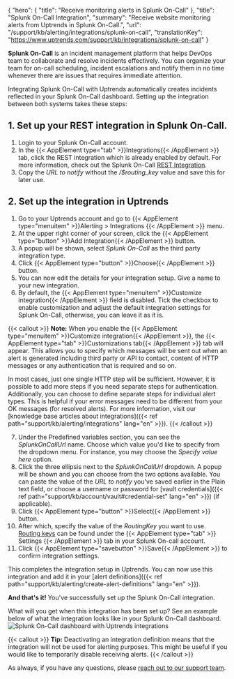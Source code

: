 {
  "hero": {
    "title": "Receive monitoring alerts in Splunk On-Call"
  }, 
  "title": "Splunk On-Call Integration",
  "summary": "Receive website monitoring alerts from Uptrends in Splunk On-Call.",
  "url": "/support/kb/alerting/integrations/splunk-on-call",
  "translationKey": "https://www.uptrends.com/support/kb/integrations/splunk-on-call" 
}

**Splunk On-Call** is an incident management platform that helps DevOps team to collaborate and resolve incidents effectively. You can organize your team for on-call scheduling, incident escalations and notify them in no time whenever there are issues that requires immediate attention. 

Integrating Splunk On-Call with Uptrends automatically creates incidents reflected in your Splunk On-Call dashboard. Setting up the integration between both systems takes these steps:

## 1. Set up your REST integration in Splunk On-Call.
1. Login to your Splunk On-Call account.
2. In the {{< AppElement type="tab" >}}Integrations{{< /AppElement >}} tab, click the REST integration which is already enabled by default. For more information, check out the Splunk On-Call [REST Integration](https://help.victorops.com/knowledge-base/rest-endpoint-integration-guide/). 
3. Copy the *URL to notify* without the */$routing_key* value and save this for later use.

## 2. Set up the integration in Uptrends
1. Go to your Uptrends account and go to {{< AppElement type="menuitem" >}}Alerting > Integrations {{< /AppElement >}} menu.
2. At the upper right corner of your screen, click the {{< AppElement type="button" >}}Add Integration{{< /AppElement >}} button.
3. A popup will be shown, select *Splunk On-Call*  as the third party integration type.
4. Click {{< AppElement type="button" >}}Choose{{< /AppElement >}} button.
5. You can now edit the details for your integration setup. Give a name to your new integration.
6. By default, the {{< AppElement type="menuitem" >}}Customize integration{{< /AppElement >}} field is disabled. Tick the checkbox to enable customization and adjust the default integration settings for Splunk On-Call, otherwise, you can leave it as it is. 

{{< callout >}}
**Note:** When you enable the {{< AppElement type="menuitem" >}}Customize integration{{< /AppElement >}}, the {{< AppElement type="tab" >}}Customizations tab{{< /AppElement >}} tab will appear. This allows you to specify which messages will be sent out when an alert is generated including third party or API to contact, content of HTTP messages or any authentication that is required and so on.

In most cases, just one single HTTP step will be sufficient. However, it is possible to add more steps if you need separate steps for authentication. Additionally, you can choose to define separate steps for individual alert types. This is helpful if your error messages need to be different from your OK messages (for resolved alerts). For more information, visit our [knowledge base articles about integrations]({{< ref path="support/kb/alerting/integrations" lang="en" >}}).
{{< /callout >}}


7. Under the Predefined variables section, you can see the *SplunkOnCallUrl* name. Choose which value you'd like to specify from the dropdown menu. For instance, you may choose the *Specify value here* option.
8. Click the three ellipsis next to the *SplunkOnCallUrl* dropdown. A popup will be shown and you can choose from the two options available. You can paste the value of the *URL to notify* you've saved earlier in the Plain text field, or choose a username or password for [vault credentials]({{< ref path="support/kb/account/vault#credential-set" lang="en" >}}) (if applicable).
9. Click {{< AppElement type="button" >}}Select{{< /AppElement >}} button.
10. After which, specify the value of the *RoutingKey* you want to use. [Routing keys](https://help.victorops.com/knowledge-base/routing-keys/) can be found under the {{< AppElement type="tab" >}} Settings {{< /AppElement >}}  tab in your Splunk On-call account. 
11. Click {{< AppElement type="savebutton" >}}Save{{< /AppElement >}} to confirm integration settings.

This completes the integration setup in Uptrends. You can now use this integration and add it in your [alert definitions]({{< ref path="support/kb/alerting/create-alert-definitions" lang="en" >}}).

**And that's it!** You've successfully set up the Splunk On-Call integration.

What will you get when this integration has been set up? See an example below of what the integration looks like in your Splunk On-Call dashboard. 
![Splunk On-Call dashboard with Uptrends integrations](/img/content/scr_integration-splunk-on-call.min.png)

{{< callout >}}
**Tip:** Deactivating an integration definition means that the integration will not be used for alerting purposes. This might be useful if you would like to temporarily disable receiving alerts.
{{< /callout >}}

As always, if you have any questions, please [reach out to our support team](/contact).
